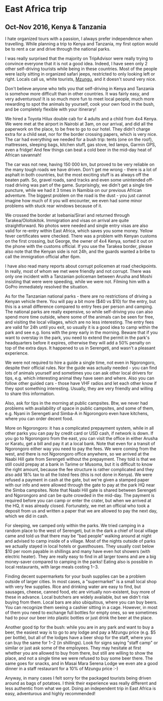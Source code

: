 # East Africa trip
## Oct-Nov 2016, Kenya & Tanzania

I hate organized tours with a passion, I always prefer independence when travelling. 
While planning a trip to Kenya and Tanzania, my first option would be to rent a car and drive 
through the national parks.

I was really surprised that the majority on TripAdvisor were really trying to convince everyone 
that it is not a good idea. Indeed, I have seen only 2 other self-driving tourists while being 
in these countries. Most of the people were lazily sitting in organized safari jeeps, restricted 
to only looking left or right. Locals call us, white tourists, [Mzungu](https://en.wikipedia.org/wiki/Mzungu), 
and it doesn't sound very nice.

Don't believe anyone who tells you that self-driving in Kenya and Tanzania is somehow more 
difficult than in other countries. It was fairly easy, and very adventurous! It is so much more 
fun to meet local people, much more rewarding to spot the animals by yourself, cook your own 
food in the bush, and be completely flexible with your itinerary!

We hired a Toyota Hilux double cab for 4 adults and a child from 4x4 Kenya. We were met at the 
airport in Nairobi at 3am, on our arrival, and did all the paperwork on the place, to be free 
to go to our hotel. They didn't charge extra for a child seat, nor for the border crossing 
papers, which is very nice. The car had everything we needed for a bush trip: tents (one on 
the roof), mattresses, sleeping bags, kitchen stuff, gas stove, led lamps, Garmin GPS, even a 
fridge! And few things can beat a cold beer in the mid-day heat of African savannah!

The car was not new, having 150 000 km, but proved to be very reliable on the many tough roads 
we have driven. Don't get me wrong - there is a lot of asphalt in both countries, but the most 
exciting stuff is as always off the beaten path. So, gravel roads, sand tracks and even some 
unintended off-road driving was part of the game. Surprisingly, we didn't get a single tire 
puncture, while we had it 3 times in Namibia on our previous African adventure. The biggest 
problem on the road is the dust - you just cannot imagine how much of it you will encounter, 
we even had some minor problems with stuck rear windows because of it.

We crossed the border at Isebania/Sirari and returned through Tarakea/Oloitokitok. Immigration 
and visas on arrival are quite straightforward. No photos were needed and single entry visas 
are also valid for re-entry within East Africa, which saves you some money. Yellow fever 
certificates were checked. There was a problem with Kenyan customs on the first crossing, but 
George, the owner of 4x4 Kenya, sorted it out on the phone with the customs official. If you use 
the Tarakea border, please also note that the Kenyan side is not 24h, and the guards wanted a 
bribe to call the immigration official after 6pm.

I have also read many reports about corrupt policemen at road checkpoints. In really, most of 
whom we met were friendly and not corrupt. There was only one incident with a Tanzanian policeman 
between Arusha and Moshi insisting that were were speeding, while we were not. Filming him with a 
GoPro immediately resolved the situation.

As for the Tanzanian national parks - there are no restrictions of driving a Kenyan vehicle there. 
You will pay a bit more ($40 vs $10) for the entry, but this is a small difference compared to 
entry fees per person and camping. The national parks are really expensive, so while self-driving 
you can also spend more time outside, where some of the animals can be seen for free, and visiting 
the local villages, which are no less interesting. The entry fees are valid for 24h until you exit, 
so usually it is a good idea to camp within the park and see e.g. lions with the prey early in the 
morning. Beware that if you want to overstay in the park, you need to extend the permit in the 
park's headquarters before it expires, otherwise they will add a 50% penalty on top of the extra days. It happened to us in Serengeti, and wasn't a pleasant experience.

We were not required to hire a guide a single time, not even in Ngorongoro, despite their official 
rules. Nor the guide was actually needed - you can find lots of animals yourself and sometimes 
you can ask other local drivers for tips, e.g. which interesting animal they have seen and where. 
Also you can follow other guided cars - those have VHF radios and let each other know if they 
spot something interesting. Usually, they are very friendly and willing to share this information.

Also, ask for tips in the morning at public campsites. Btw, we never had problems with availability 
of space in public campsites, and some of them, e.g. Nyani in Serengeti and Simba-A in Ngorongoro 
even have kitchens, where you can order decent food.

More on Ngorongoro: it has a complicated prepayment system, while in all other parks you can pay 
by credit card or USD cash, if network is down. If you go to Ngorongoro from the east, you can 
visit the office in either Arusha or Karatu, get a bill and pay it at a local bank. Note that 
even for a transit of Ngorongoro either way you need to pay the fees. We were coming from the 
west, and there is not Ngorongoro office anywhere, so we arrived at the Naabi Hill gate from 
Serengeti without the prepayment. They told is that we still could prepay at a bank in Tarime 
or Musoma, but it is difficult to know the right amount, because the fee structure is rather 
complicated and they also add 18% tax to all the listed fees (this is not done in Kenya). We 
were refused a payment in cash at the gate, but we're given a stamped paper with our info and 
were allowed through the gate to pay at the park HQ near the Simba campsites. Note that Naabi 
Hill gate is shared between Serengeti and Ngorongoro and can be quite crowded in the mid-day. 
The payment is required before you can camp or enter the crater, but when we arrived at the HQ, 
it was already closed. Fortunately, we met an official who took a deposit from us and written 
a paper that we are allowed to pay the next day, which we did in cash.

For sleeping, we camped only within the parks. We tried camping in a random place to the west of 
Serengeti, but in the dark a chief of local village came and told us that there may be "bad people" 
walking around at night and advised to camp inside of a village. Most of the nights outside of parks 
we actually stayed in local hotels or guesthouses. They usually cost below $10 per room payable in 
shillings and many have even hot showers (with electric heater). They are really easy to find in 
all larger towns and are a big money-saver compared to camping in the parks! Eating also is possible 
in local restaurants, with large meals costing $1-$3.

Finding decent supermarkets for your bush supplies can be a problem outside of larger cities. In 
most cases, a "supermarket" is a small local shop with very few supplies. Rice and drinking water 
are easy to find, but sausages, cheese, canned food, etc are virtually non-existent, buy more of 
these in advance. Local butchers are widely available, but we didn't risk buying from them. Local 
bars are also ubiquitous, where you can buy beers. You can recognize them seeing a cashier sitting 
in a cage. However, in most of them you need to exchange full bottles for empty ones, so we 
sometimes had to pour our beer into plastic bottles or just drink the beer at the place.

Another good tip for the bush: while you are in any park and want to buy a beer, the easiest way 
is to go to any lodge and pay a Mzungu price (e.g. $5 per bottle), but all of the lodges have a 
beer shop for the staff, where you can buy the same for $1-$2 (in shillings). Look for signs 
saying "staff camp" or similar or just ask some of the employees. They may hesitate at first whether
you are allowed to buy from there, but still are willing to show the place, and not a single time 
we were refused to buy some beer there. The same goes for snacks, and in Masai Mara Serena Lodge 
we even ate a good dinner in a staff restaurant for a 10% of Mzungu price :-)

Anyway, in many cases I felt sorry for the packaged tourists being driven around as bags of 
potatoes. I think their experience was really different and less authentic from what we got. 
Doing an independent trip in East Africa is easy, adventurous and highly recommended!
